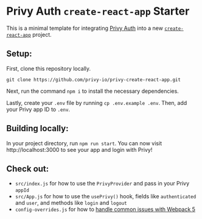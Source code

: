# Privy Auth `create-react-app` Starter

This is a minimal template for integrating [Privy Auth](https://www.privy.io/) into a new [`create-react-app`](https://create-react-app.dev/) project.

## Setup:

First, clone this repository locally.
```
git clone https://github.com/privy-io/privy-create-react-app.git
```

Next, run the command `npm i` to install the necessary dependencies.

Lastly, create your `.env` file by running `cp .env.example .env`. Then, add your Privy app ID to `.env`.

## Building locally:

In your project directory, run `npm run start`. You can now visit http://localhost:3000 to see your app and login with Privy!

## Check out:

- `src/index.js` for how to use the `PrivyProvider` and pass in your Privy `appId`
- `src/App.js` for how to use the `usePrivy()` hook, fields like `authenticated` and `user`, and methods like `login` and `logout`
- `config-overrides.js` for how to [handle common issues with Webpack 5](https://docs.privy.io/guide/troubleshooting/webpack)
